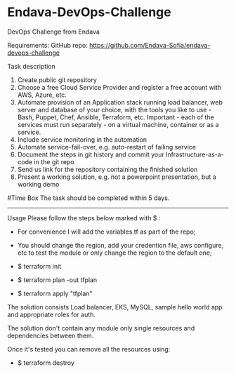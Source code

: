 # Endava-DevOps-Challenge
DevOps Challenge from Endava

Requirements:
GitHub repo:
https://github.com/Endava-Sofia/endava-devops-challenge

Task description
1. Create public git repository
2. Choose a free Cloud Service Provider and register a free account with AWS, Azure, etc.
3. Automate provision of an Application stack running load balancer, web server and database of your choice, with the tools you like to use - Bash, Puppet, Chef, Ansible, Terraform, etc. Important - each of the services must run separately - on a virtual machine, container or as a service.
4. Include service monitoring in the automation
5. Automate service-fail-over, e.g. auto-restart of failing service
6. Document the steps in git history and commit your Infrastructure-as-a-code in the git repo
7. Send us link for the repository containing the finished solution
8. Present a working solution, e.g. not a powerpoint presentation, but a working demo

#Time Box
The task should be completed within 5 days.


------------------------------------------------------

Usage
Please follow the steps below marked with $ :

+ For convenience I will add the variables.tf as part of the repo;
+ You should change the region, add your credention file, aws configure, etc to test the module or only change the region to the default one;

+ $ terraform init
+ $ terraform plan -out tfplan
+ $ terraform apply "tfplan"

The solution consists Load balancer, EKS, MySQL, sample hello world app and appropriate roles for auth.

The solution don't contain any module only single resources and dependencies between them.

Once it's tested you can remove all the resources using:

+ $ terraform destroy